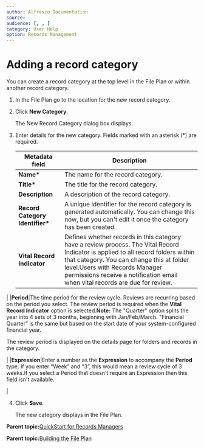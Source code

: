 ```yaml
---
author: Alfresco Documentation
source: 
audience: [, , ]
category: User Help
option: Records Management
---
```


# Adding a record category

You can create a record category at the top level in the File Plan or within another record category.

1.  In the File Plan go to the location for the new record category.

2.  Click **New Category**.

    The New Record Category dialog box displays.

3.  Enter details for the new category. Fields marked with an asterisk \(\*\) are required.

    |**Metadata field**|**Description**|
    |------------------|---------------|
    |**Name\***|The name for the record category.|
    |**Title\***|The title for the record category.|
    |**Description**|A description of the record category.|
    |**Record Category Identifier\***|A unique identifier for the record category is generated automatically. You can change this now, but you can't edit it once the category has been created.|
    |**Vital Record Indicator**|Defines whether records in this category have a review process. The Vital Record Indicator is applied to all record folders within that category. You can change this at folder level.Users with Records Manager permissions receive a notification email when vital records are due for review.

|
    |**Period**|The time period for the review cycle. Reviews are recurring based on the period you select. The review period is required when the **Vital Record Indicator** option is selected.**Note:** The "Quarter" option splits the year into 4 sets of 3 months, beginning with Jan/Feb/March. "Financial Quarter" is the same but based on the start date of your system-configured financial year.

The review period is displayed on the details page for folders and records in the category.

|
    |**Expression**|Enter a number as the **Expression** to accompany the **Period** type. If you enter “Week” and “3”, this would mean a review cycle of 3 weeks.If you select a Period that doesn't require an Expression then this field isn't available.

|

4.  Click **Save**.

    The new category displays in the File Plan.


  

**Parent topic:**[QuickStart for Records Managers](../concepts/rm-gs-managers.md)

**Parent topic:**[Building the File Plan](../concepts/rm-fileplanstruct-create.md)

